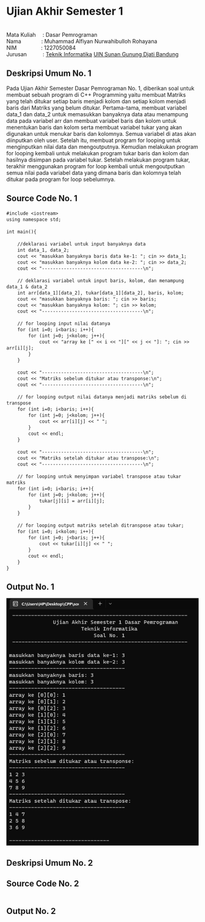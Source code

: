# Ujian Akhir Semester 1
<br>Mata Kuliah&ensp;&ensp; : Dasar Pemrograman
<br>Nama&ensp;&ensp;&ensp;&ensp;&ensp;&ensp;&ensp;&nbsp;: Muhammad Alfiyan Nurwahibulloh Rohayana
<br>NIM&emsp;&emsp;&emsp;&emsp;&nbsp; : 1227050084
<br>Jurusan&emsp;&emsp;&emsp;: [Teknik Informatika](http://if.uinsgd.ac.id/) [UIN Sunan Gunung Djati Bandung](https://uinsgd.ac.id/) 

## Deskripsi Umum No. 1

Pada Ujian Akhir Semester Dasar Pemrograman No. 1, diberikan soal untuk membuat sebuah program di C++ Programming yaitu membuat Matriks yang telah ditukar setiap baris menjadi kolom dan setiap kolom menjadi baris dari Matriks yang belum ditukar. Pertama-tama, membuat variabel data_1 dan data_2 untuk memasukkan banyaknya data atau menampung data pada variabel arr dan membuat variabel baris dan kolom untuk menentukan baris dan kolom serta membuat variabel tukar yang akan digunakan untuk menukar baris dan kolomnya. Semua variabel di atas akan diinputkan oleh user. Setelah itu, membuat program for looping untuk menginputkan nilai data dan mengoutputnya. Kemudian melakukan program for looping kembali untuk melakukan program tukar baris dan kolom dan hasilnya disimpan pada variabel tukar. Setelah melakukan program tukar, terakhir menggunakan program for loop kembali untuk mengoutputkan semua nilai pada variabel data yang dimana baris dan kolomnya telah ditukar pada program for loop sebelumnya.

## Source Code No. 1
```
#include <iostream>
using namespace std;

int main(){
	
	//deklarasi variabel untuk input banyaknya data
	int data_1, data_2;
	cout << "masukkan banyaknya baris data ke-1: "; cin >> data_1;
	cout << "masukkan banyaknya kolom data ke-2: "; cin >> data_2;
	cout << "-------------------------------------\n";
	
	// deklarasi variabel untuk input baris, kolom, dan menampung data_1 & data_2
	int arr[data_1][data_2], tukar[data_1][data_2], baris, kolom;
	cout << "masukkan banyaknya baris: "; cin >> baris;
	cout << "masukkan banyaknya kolom: "; cin >> kolom;
	cout << "-------------------------------------\n";
	
	// for looping input nilai datanya
	for (int i=0; i<baris; i++){
		for (int j=0; j<kolom; j++){
			cout << "array ke [" << i << "][" << j << "]: "; cin >> arr[i][j];
		}
	}
	
	cout << "-------------------------------------\n";
	cout << "Matriks sebelum ditukar atau transponse:\n";
	cout << "-------------------------------------\n";
	
	// for looping output nilai datanya menjadi matriks sebelum di transpose
	for (int i=0; i<baris; i++){
		for (int j=0; j<kolom; j++){
			cout << arr[i][j] << " ";
		}
		cout << endl;
	}
	
	cout << "-------------------------------------\n";
	cout << "Matriks setelah ditukar atau transpose:\n";
	cout << "-------------------------------------\n";
	
	// for looping untuk menyimpan variabel transpose atau tukar matriks
	for (int i=0; i<baris; i++){
		for (int j=0; j<kolom; j++){
			tukar[j][i] = arr[i][j];
		}
	}

	// for looping output matriks setelah ditranspose atau tukar;
	for (int i=0; i<kolom; i++){
		for (int j=0; j<baris; j++){
			cout << tukar[i][j] << " ";
		}
		cout << endl;
	}	
}
```

## Output No. 1

<img src="screenshot_source_code_UAS_no_1.png">


## Deskripsi Umum No. 2

## Source Code No. 2
```
```

## Output No. 2

